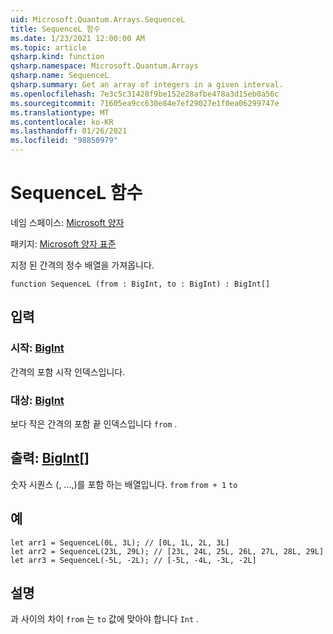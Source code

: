 ```yaml
---
uid: Microsoft.Quantum.Arrays.SequenceL
title: SequenceL 함수
ms.date: 1/23/2021 12:00:00 AM
ms.topic: article
qsharp.kind: function
qsharp.namespace: Microsoft.Quantum.Arrays
qsharp.name: SequenceL
qsharp.summary: Get an array of integers in a given interval.
ms.openlocfilehash: 7e3c5c31428f9be152e28afbe478a3d15eb0a56c
ms.sourcegitcommit: 71605ea9cc630e84e7ef29027e1f0ea06299747e
ms.translationtype: MT
ms.contentlocale: ko-KR
ms.lasthandoff: 01/26/2021
ms.locfileid: "98850979"
---
```

# <a name="sequencel-function"></a>SequenceL 함수

네임 스페이스: [Microsoft 양자](xref:Microsoft.Quantum.Arrays)

패키지: [Microsoft 양자 표준](https://nuget.org/packages/Microsoft.Quantum.Standard)


지정 된 간격의 정수 배열을 가져옵니다.

```qsharp
function SequenceL (from : BigInt, to : BigInt) : BigInt[]
```


## <a name="input"></a>입력

### <a name="from--bigint"></a>시작: [BigInt](xref:microsoft.quantum.lang-ref.bigint)

간격의 포함 시작 인덱스입니다.


### <a name="to--bigint"></a>대상: [BigInt](xref:microsoft.quantum.lang-ref.bigint)

보다 작은 간격의 포함 끝 인덱스입니다 `from` .



## <a name="output--bigint"></a>출력: [BigInt](xref:microsoft.quantum.lang-ref.bigint)[]

숫자 시퀀스 (, ...,)를 포함 하는 배열입니다. `from` `from + 1` `to`

## <a name="example"></a>예

```qsharp
let arr1 = SequenceL(0L, 3L); // [0L, 1L, 2L, 3L]
let arr2 = SequenceL(23L, 29L); // [23L, 24L, 25L, 26L, 27L, 28L, 29L]
let arr3 = SequenceL(-5L, -2L); // [-5L, -4L, -3L, -2L]
```

## <a name="remarks"></a>설명

과 사이의 차이 `from` 는 `to` 값에 맞아야 합니다 `Int` .